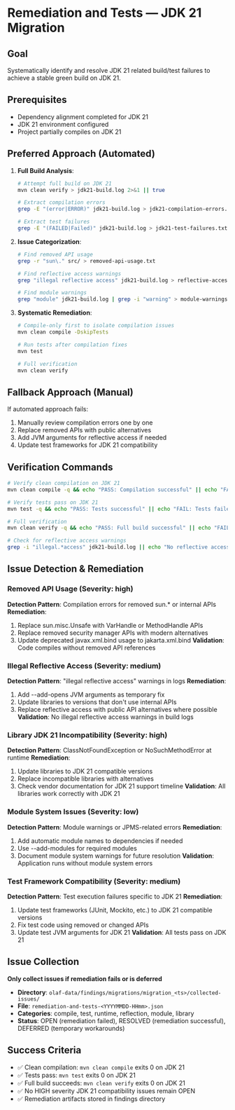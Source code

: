 # Remediation and Tests — JDK 21 Migration

## Goal
Systematically identify and resolve JDK 21 related build/test failures to achieve a stable green build on JDK 21.

## Prerequisites
- Dependency alignment completed for JDK 21
- JDK 21 environment configured
- Project partially compiles on JDK 21

## Preferred Approach (Automated)
1. **Full Build Analysis**:
   ```bash
   # Attempt full build on JDK 21
   mvn clean verify > jdk21-build.log 2>&1 || true
   
   # Extract compilation errors
   grep -E "(error|ERROR)" jdk21-build.log > jdk21-compilation-errors.txt
   
   # Extract test failures
   grep -E "(FAILED|Failed)" jdk21-build.log > jdk21-test-failures.txt
   ```

2. **Issue Categorization**:
   ```bash
   # Find removed API usage
   grep -r "sun\." src/ > removed-api-usage.txt
   
   # Find reflective access warnings
   grep "illegal reflective access" jdk21-build.log > reflective-access-issues.txt
   
   # Find module warnings
   grep "module" jdk21-build.log | grep -i "warning" > module-warnings.txt
   ```

3. **Systematic Remediation**:
   ```bash
   # Compile-only first to isolate compilation issues
   mvn clean compile -DskipTests
   
   # Run tests after compilation fixes
   mvn test
   
   # Full verification
   mvn clean verify
   ```

## Fallback Approach (Manual)
If automated approach fails:
1. Manually review compilation errors one by one
2. Replace removed APIs with public alternatives
3. Add JVM arguments for reflective access if needed
4. Update test frameworks for JDK 21 compatibility

## Verification Commands
```bash
# Verify clean compilation on JDK 21
mvn clean compile -q && echo "PASS: Compilation successful" || echo "FAIL: Compilation failed"

# Verify tests pass on JDK 21
mvn test -q && echo "PASS: Tests successful" || echo "FAIL: Tests failed"

# Full verification
mvn clean verify -q && echo "PASS: Full build successful" || echo "FAIL: Build failed"

# Check for reflective access warnings
grep -i "illegal.*access" jdk21-build.log || echo "No reflective access warnings"
```

## Issue Detection & Remediation

### Removed API Usage (Severity: high)
**Detection Pattern**: Compilation errors for removed sun.* or internal APIs
**Remediation**:
1. Replace sun.misc.Unsafe with VarHandle or MethodHandle APIs
2. Replace removed security manager APIs with modern alternatives
3. Update deprecated javax.xml.bind usage to jakarta.xml.bind
**Validation**: Code compiles without removed API references

### Illegal Reflective Access (Severity: medium)
**Detection Pattern**: "illegal reflective access" warnings in logs
**Remediation**:
1. Add --add-opens JVM arguments as temporary fix
2. Update libraries to versions that don't use internal APIs
3. Replace reflective access with public API alternatives where possible
**Validation**: No illegal reflective access warnings in build logs

### Library JDK 21 Incompatibility (Severity: high)
**Detection Pattern**: ClassNotFoundException or NoSuchMethodError at runtime
**Remediation**:
1. Update libraries to JDK 21 compatible versions
2. Replace incompatible libraries with alternatives
3. Check vendor documentation for JDK 21 support timeline
**Validation**: All libraries work correctly with JDK 21

### Module System Issues (Severity: low)
**Detection Pattern**: Module warnings or JPMS-related errors
**Remediation**:
1. Add automatic module names to dependencies if needed
2. Use --add-modules for required modules
3. Document module system warnings for future resolution
**Validation**: Application runs without module system errors

### Test Framework Compatibility (Severity: medium)
**Detection Pattern**: Test execution failures specific to JDK 21
**Remediation**:
1. Update test frameworks (JUnit, Mockito, etc.) to JDK 21 compatible versions
2. Fix test code using removed or changed APIs
3. Update test JVM arguments for JDK 21
**Validation**: All tests pass on JDK 21

## Issue Collection
**Only collect issues if remediation fails or is deferred**
- **Directory**: `olaf-data/findings/migrations/migration_<ts>/collected-issues/`
- **File**: `remediation-and-tests-<YYYYMMDD-HHmm>.json`
- **Categories**: compile, test, runtime, reflection, module, library
- **Status**: OPEN (remediation failed), RESOLVED (remediation successful), DEFERRED (temporary workarounds)

## Success Criteria
- ✅ Clean compilation: `mvn clean compile` exits 0 on JDK 21
- ✅ Tests pass: `mvn test` exits 0 on JDK 21
- ✅ Full build succeeds: `mvn clean verify` exits 0 on JDK 21
- ✅ No HIGH severity JDK 21 compatibility issues remain OPEN
- ✅ Remediation artifacts stored in findings directory
